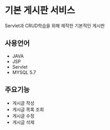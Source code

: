 # 기본 게시판 서비스
Servlet과 CRUD학습을 위해 제작한 기본적인 게시판

## 사용언어
- JAVA
- JSP
- Servlet
- MYSQL 5.7 

## 주요기능
- 게시글 작성
- 게시글 목록 조회
- 게시글 수정
- 게시글 삭제
